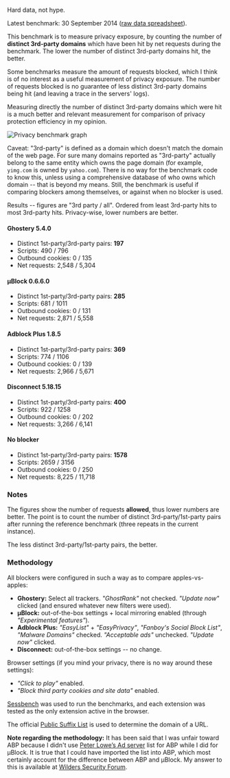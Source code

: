 Hard data, not hype.

Latest benchmark: 30 September 2014 ([raw data spreadsheet](https://github.com/gorhill/uBlock/blob/master/doc/benchmarks/privex-201409-30.ods)).

This benchmark is to measure privacy exposure, by counting the number of **distinct 3rd-party domains** which
have been hit by net requests during the benchmark. The lower the number of distinct 3rd-party domains hit, the better.

Some benchmarks measure the amount of requests blocked, which I think is of no interest as a useful
measurement of privacy exposure. The number of requests blocked is no guarantee of less distinct 3rd-party domains being hit (and leaving a trace in the servers' logs).

Measuring directly the number of distinct 3rd-party domains which were hit is a much better and relevant measurement for comparison of privacy protection efficiency in my opinion.

![Privacy benchmark graph](https://raw.githubusercontent.com/gorhill/uBlock/master/doc/img/privex-201409-30.png)

Caveat: "3rd-party" is defined as a domain which doesn't match the domain of the web page. For sure many 
domains reported as "3rd-party" actually belong to the same entity which owns the page domain (for example, `yimg.com` is owned by `yahoo.com`). There is no way for the benchmark code to know this, unless using a comprehensive database of who owns which domain -- that is beyond my means. Still, the benchmark is useful if comparing blockers among themselves, or against when no blocker is used.

Results -- figures are "3rd party / all". Ordered from least 3rd-party hits to most 3rd-party hits. Privacy-wise, lower numbers are better.

#### Ghostery 5.4.0

- Distinct 1st-party/3rd-party pairs: **197**
- Scripts: 490 / 796
- Outbound cookies: 0 / 135
- Net requests: 2,548 / 5,304

#### µBlock 0.6.6.0

- Distinct 1st-party/3rd-party pairs: **285**
- Scripts: 681 / 1011
- Outbound cookies: 0 / 131
- Net requests: 2,871 / 5,558

#### Adblock Plus 1.8.5

- Distinct 1st-party/3rd-party pairs: **369**
- Scripts: 774 / 1106
- Outbound cookies: 0 / 139
- Net requests: 2,966 / 5,671

#### Disconnect 5.18.15

- Distinct 1st-party/3rd-party pairs: **400**
- Scripts: 922 / 1258
- Outbound cookies: 0 / 202
- Net requests: 3,266 / 6,141

#### No blocker

- Distinct 1st-party/3rd-party pairs: **1578**
- Scripts: 2659 / 3156
- Outbound cookies: 0 / 250
- Net requests: 8,225 / 11,718

### Notes

The figures show the number of requests **allowed**, thus lower numbers are better. 
The point is to count the number of distinct 3rd-party/1st-party pairs after running 
the reference benchmark (three repeats in the current instance).

The less distinct 3rd-party/1st-party pairs, the better.

### Methodology

All blockers were configured in such a way as to compare apples-vs-apples:

- **Ghostery:** Select all trackers. _"GhostRank"_ not checked. _"Update now"_ clicked (and ensured whatever new filters were used).
- **µBlock:** out-of-the-box settings + local mirroring enabled (through _"Experimental features"_).
- **Adblock Plus:** _"EasyList"_ + _"EasyPrivacy"_, _"Fanboy's Social Block List"_, _"Malware Domains"_ checked. _"Acceptable ads"_ unchecked. _"Update now"_ clicked.
- **Disconnect:** out-of-the-box settings -- no change.

Browser settings (if you mind your privacy, there is no way around these settings):
- _"Click to play"_ enabled.
- _"Block third party cookies and site data"_ enabled.

[Sessbench](https://github.com/gorhill/sessbench) was used to run the benchmarks, 
and each extension was tested as the only extension active in the browser.

The official [Public Suffix List](https://publicsuffix.org/list/) is used to determine the domain of a URL.

**Note regarding the methodology:** It has been said that I was unfair toward ABP because I didn't
use [Peter Lowe’s Ad server](http://pgl.yoyo.org/) list for ABP while I did for µBlock. It is
true that I could have imported the list into ABP, which most certainly account for the difference
between ABP and µBlock. My answer to this is available at [Wilders Security Forum](http://www.wilderssecurity.com/threads/%C2%B5block-a-lean-and-fast-blocker.365273/page-3#post-2386023).